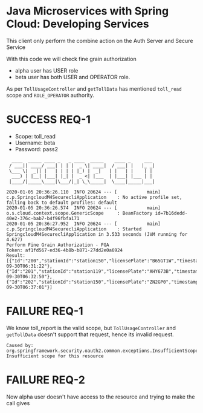 # Java Microservices with Spring Cloud: Developing Services

This client only perform the combine action on the Auth Server and Secure Service

With this code we will check fine grain authorization

- alpha user has USER role
- beta user has both USER and OPERATOR role.

As per ``TollUsageController`` and ``getTollData`` has mentioned ``toll_read`` scope and ``ROLE_OPERATOR`` authority.

# SUCCESS REQ-1
- Scope: toll_read
- Username: beta
- Password: pass2

```
  ____  _____ ____ _   _ ____  _____    ____ _     ___ 
 / ___|| ____/ ___| | | |  _ \| ____|  / ___| |   |_ _|
 \___ \|  _|| |   | | | | |_) |  _|   | |   | |    | | 
  ___) | |__| |___| |_| |  _ <| |___  | |___| |___ | | 
 |____/|_____\____|\___/|_| \_\_____|  \____|_____|___|
                                                       
2020-01-05 20:36:26.110  INFO 20624 --- [           main] c.p.SpringcloudM4SecurecliApplication    : No active profile set, falling back to default profiles: default
2020-01-05 20:36:26.574  INFO 20624 --- [           main] o.s.cloud.context.scope.GenericScope     : BeanFactory id=7b16dedd-40e2-376c-bab7-b4f96fbfa171
2020-01-05 20:36:27.952  INFO 20624 --- [           main] c.p.SpringcloudM4SecurecliApplication    : Started SpringcloudM4SecurecliApplication in 3.533 seconds (JVM running for 4.627)
Perform Fine Grain Authorization - FGA
Token: af1fd567-ed36-4b8b-b871-27dd2e0a6924
Result: [{"Id":"200","stationId":"station150","licensePlate":"B65GT1W","timestamp":"2016-09-30T06:31:22"},{"Id":"201","stationId":"station119","licensePlate":"AHY673B","timestamp":"2016-09-30T06:32:50"},{"Id":"202","stationId":"station150","licensePlate":"ZN2GP0","timestamp":"2016-09-30T06:37:01"}]

```


# FAILURE REQ-1

We know toll_report is the valid scope, but ``TollUsageController`` and ``getTollData`` doesn't support that request, hence its invalid request.

```
Caused by: org.springframework.security.oauth2.common.exceptions.InsufficientScopeException: Insufficient scope for this resource
```

# FAILURE REQ-2

Now alpha user doesn't have access to the resource and trying to make the call gives




